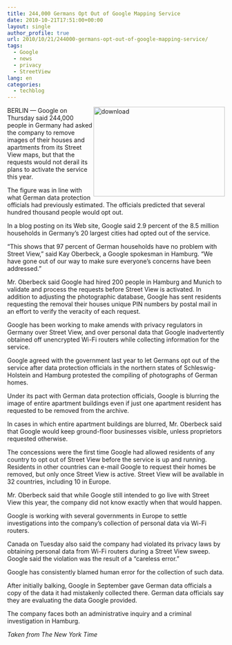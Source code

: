 ```yaml
---
title: 244,000 Germans Opt Out of Google Mapping Service
date: 2010-10-21T17:51:00+00:00
layout: single
author_profile: true
url: 2010/10/21/244000-germans-opt-out-of-google-mapping-service/
tags:
  - Google
  - news
  - privacy
  - StreetView
lang: en
categories: 
  - techblog
---
```

[<img title="download" border="0" alt="download" align="right" src="http://lh5.ggpht.com/_vaUVXcmC3OI/TMB2nEP0wyI/AAAAAAAAC1I/sAkYgUt9zw8/download_thumb%5B2%5D.jpg?imgmax=800" width="304" height="207" />](http://lh5.ggpht.com/_vaUVXcmC3OI/TMB2lrsKUNI/AAAAAAAAC1E/t3MoPrzMEwI/s1600-h/download%5B4%5D.jpg)BERLIN — Google on Thursday said 244,000 people in Germany had asked the company to remove images of their houses and apartments from its Street View maps, but that the requests would not derail its plans to activate the service this year.

The figure was in line with what German data protection officials had previously estimated. The officials predicted that several hundred thousand people would opt out.

In a blog posting on its Web site, Google said 2.9 percent of the 8.5 million households in Germany’s 20 largest cities had opted out of the service.

“This shows that 97 percent of German households have no problem with Street View,” said Kay Oberbeck, a Google spokesman in Hamburg. “We have gone out of our way to make sure everyone’s concerns have been addressed.”

Mr. Oberbeck said Google had hired 200 people in Hamburg and Munich to validate and process the requests before Street View is activated. In addition to adjusting the photographic database, Google has sent residents requesting the removal their houses unique PIN numbers by postal mail in an effort to verify the veracity of each request.

Google has been working to make amends with privacy regulators in Germany over Street View, and over personal data that Google inadvertently obtained off unencrypted Wi-Fi routers while collecting information for the service.

Google agreed with the government last year to let Germans opt out of the service after data protection officials in the northern states of Schleswig-Holstein and Hamburg protested the compiling of photographs of German homes.

Under its pact with German data protection officials, Google is blurring the image of entire apartment buildings even if just one apartment resident has requested to be removed from the archive.

In cases in which entire apartment buildings are blurred, Mr. Oberbeck said that Google would keep ground-floor businesses visible, unless proprietors requested otherwise.

The concessions were the first time Google had allowed residents of any country to opt out of Street View before the service is up and running. Residents in other countries can e-mail Google to request their homes be removed, but only once Street View is active. Street View will be available in 32 countries, including 10 in Europe.

Mr. Oberbeck said that while Google still intended to go live with Street View this year, the company did not know exactly when that would happen.

Google is working with several governments in Europe to settle investigations into the company’s collection of personal data via Wi-Fi routers.

Canada on Tuesday also said the company had violated its privacy laws by obtaining personal data from Wi-Fi routers during a Street View sweep. Google said the violation was the result of a “careless error.”

Google has consistently blamed human error for the collection of such data.

After initially balking, Google in September gave German data officials a copy of the data it had mistakenly collected there. German data officials say they are evaluating the data Google provided.

The company faces both an administrative inquiry and a criminal investigation in Hamburg.

_Taken from The New York Time_